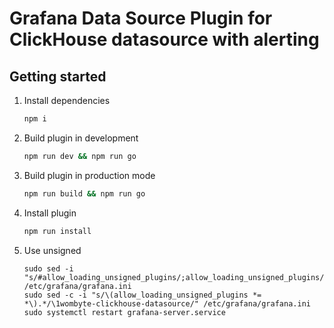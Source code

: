 # Grafana Data Source Plugin for ClickHouse datasource with alerting

## Getting started

1. Install dependencies

    ```BASH
    npm i
    ```
2. Build plugin in development

    ```BASH
    npm run dev && npm run go
    ```
3. Build plugin in production mode

    ```BASH
    npm run build && npm run go
    ```
4. Install plugin

    ```BASH
    npm run install
    ```
   
5. Use unsigned
    ```
    sudo sed -i "s/#allow_loading_unsigned_plugins/;allow_loading_unsigned_plugins/" /etc/grafana/grafana.ini
    sudo sed -c -i "s/\(allow_loading_unsigned_plugins *= *\).*/\1wombyte-clickhouse-datasource/" /etc/grafana/grafana.ini
    sudo systemctl restart grafana-server.service 
    ```
